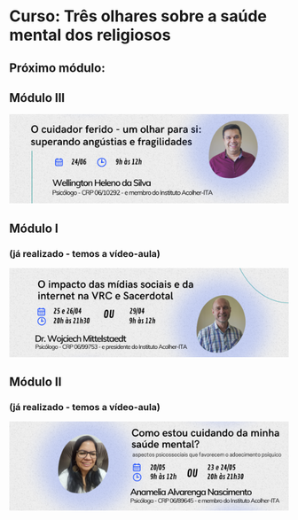 # Curso: Três olhares sobre a saúde mental dos religiosos

## Próximo módulo:

## Módulo III

<a target="_blank" href="https://forms.gle/Cu6dTQVPtpokooW97">

![Módulo III](/img/wellington.png)

</a>

## Módulo I 
### (já realizado - temos a vídeo-aula)

<a target="_blank" href="https://forms.gle/Cu6dTQVPtpokooW97">

![Módulo I](/img/adalberto.png)

</a>

## Módulo II

### (já realizado - temos a vídeo-aula)

<a target="_blank" href="https://forms.gle/Cu6dTQVPtpokooW97">

![Módulo II](/img/anamelia.png)

</a>

